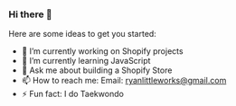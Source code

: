 ### Hi there 👋


Here are some ideas to get you started:

- 🔭 I’m currently working on Shopify projects
- 🌱 I’m currently learning JavaScript
- 💬 Ask me about building a Shopify Store
- 📫 How to reach me: Email: ryanlittleworks@gmail.com
- ⚡ Fun fact: I do Taekwondo
